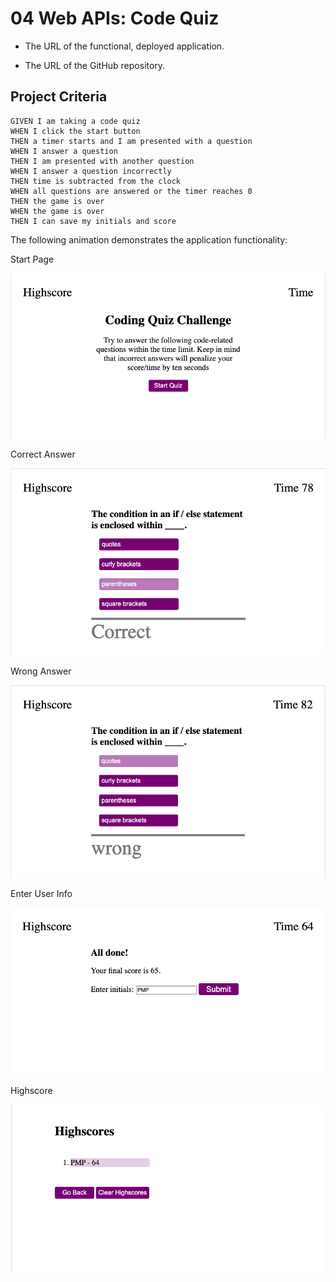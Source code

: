# 04 Web APIs: Code Quiz

* The URL of the functional, deployed application.

* The URL of the GitHub repository.


## Project Criteria

```
GIVEN I am taking a code quiz
WHEN I click the start button
THEN a timer starts and I am presented with a question
WHEN I answer a question
THEN I am presented with another question
WHEN I answer a question incorrectly
THEN time is subtracted from the clock
WHEN all questions are answered or the timer reaches 0
THEN the game is over
WHEN the game is over
THEN I can save my initials and score
```

The following animation demonstrates the application functionality:

Start Page

![code quiz](https://github.com/pramukam/04-Web-APIs-Code-Quiz/blob/master/ScreenShots/Start.png)

Correct Answer

![code quiz](https://github.com/pramukam/04-Web-APIs-Code-Quiz/blob/master/ScreenShots/correct.png)

Wrong Answer

![code quiz](https://github.com/pramukam/04-Web-APIs-Code-Quiz/blob/master/ScreenShots/wrong.png)

Enter User Info

![code quiz](https://github.com/pramukam/04-Web-APIs-Code-Quiz/blob/master/ScreenShots/initials.png)

Highscore

![code quiz](https://github.com/pramukam/04-Web-APIs-Code-Quiz/blob/master/ScreenShots/highscore.png)



